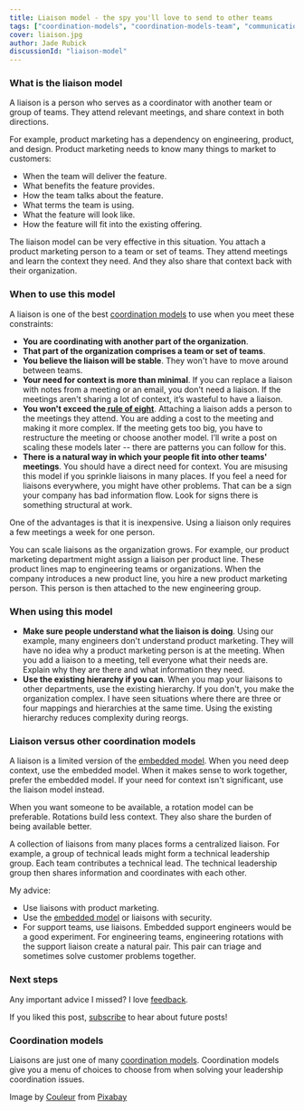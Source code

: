 ```yaml
---
title: Liaison model - the spy you'll love to send to other teams
tags: ["coordination-models", "coordination-models-team", "communication", "information-flow"]
cover: liaison.jpg
author: Jade Rubick
discussionId: "liaison-model"
---
```


<re-img src="liaison.jpg"></re-img>


### What is the liaison model

A liaison is a person who serves as a coordinator with another team or group of teams. They attend relevant meetings, and share context in both directions. 

For example, product marketing has a dependency on engineering, product, and design. Product marketing needs to know many things to market to customers:

* When the team will deliver the feature.
* What benefits the feature provides.
* How the team talks about the feature.
* What terms the team is using.
* What the feature will look like.
* How the feature will fit into the existing offering.

The liaison model can be very effective in this situation. You attach a product marketing person to a team or set of teams. They attend meetings and learn the context they need. And they also share that context back with their organization. 


### When to use this model

A liaison is one of the best [coordination models](/coordination-models/) to use when you meet these constraints:

* **You are coordinating with another part of the organization**.
* **That part of the organization comprises a team or set of teams**.
* **You believe the liaison will be stable**. They won't have to move around between teams.
* **Your need for context is more than minimal**. If you can replace a liaison with notes from a meeting or an email, you don't need a liaison. If the meetings aren't sharing a lot of context, it’s wasteful to have a liaison. 
* **You won't exceed the[ rule of eight](/the-rule-of-eight-for-strong-decision-making-meetings/)**. Attaching a liaison adds a person to the meetings they attend. You are adding a cost to the meeting and making it more complex. If the meeting gets too big, you have to restructure the meeting or choose another model. I’ll write a post on scaling these models later -- there are patterns you can follow for this.
* **There is a natural way in which your people fit into other teams' meetings**. You should have a direct need for context. You are misusing this model if you sprinkle liaisons in many places. If you feel a need for liaisons everywhere, you might have other problems. That can be a sign your company has bad information flow. Look for signs there is something structural at work.

One of the advantages is that it is inexpensive. Using a liaison only requires a few meetings a week for one person.

You can scale liaisons as the organization grows. For example, our product marketing department might assign a liaison per product line. These product lines map to engineering teams or organizations. When the company introduces a new product line, you hire a new product marketing person. This person is then attached to the new engineering group.

### When using this model

* **Make sure people understand what the liaison is doing**. Using our example, many engineers don't understand product marketing. They will have no idea why a product marketing person is at the meeting. When you add a liaison to a meeting, tell everyone what their needs are. Explain why they are there and what information they need. 
* **Use the existing hierarchy if you can**. When you map your liaisons to other departments, use the existing hierarchy. If you don't, you make the organization complex. I have seen situations where there are three or four mappings and hierarchies at the same time. Using the existing hierarchy reduces complexity during reorgs.


### Liaison versus other coordination models

A liaison is a limited version of the [embedded model](/embedded-model/). When you need deep context, use the embedded model. When it makes sense to work together, prefer the embedded model. If your need for context isn't significant, use the liaison model instead.

When you want someone to be available, a rotation model can be preferable. Rotations build less context. They also share the burden of being available better.

A collection of liaisons from many places forms a centralized liaison. For example, a group of technical leads might form a technical leadership group. Each team contributes a technical lead. The technical leadership group then shares information and coordinates with each other.

My advice:

* Use liaisons with product marketing.
* Use the [embedded model](/embedded-model/) or liaisons with security.
* For support teams, use liaisons. Embedded support engineers would be a good experiment. For engineering teams, engineering rotations with the support liaison create a natural pair. This pair can triage and sometimes solve customer problems together.

### Next steps

Any important advice I missed? I love [feedback](/contact).

If you liked this post, [subscribe](/subscribe/) to hear about future posts!

### Coordination models

Liaisons are just one of many [coordination models](/coordination-models/). Coordination models give you a menu of choices to choose from when solving your leadership coordination issues. 


Image by <a href="https://pixabay.com/users/couleur-1195798/?utm_source=link-attribution&amp;utm_medium=referral&amp;utm_campaign=image&amp;utm_content=3365574">Couleur</a> from <a href="https://pixabay.com/?utm_source=link-attribution&amp;utm_medium=referral&amp;utm_campaign=image&amp;utm_content=3365574">Pixabay</a>

